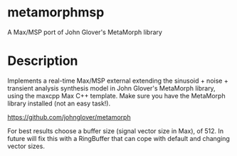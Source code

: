 # metamorphmsp
A Max/MSP port of John Glover's MetaMorph library

# Description

Implements a real-time Max/MSP external extending the sinusoid + noise + transient analysis synthesis model in John Glover's
MetaMorph library, using the maxcpp Max C++ template. Make sure you have the MetaMorph library installed (not an easy task!).

https://github.com/johnglover/metamorph

For best results choose a buffer size (signal vector size in Max), of 512. In future will fix this with a RingBuffer that can cope with default and changing vector sizes.
